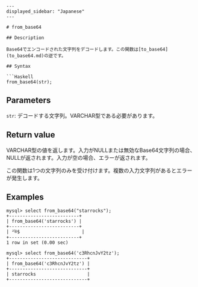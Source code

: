 ```
---
displayed_sidebar: "Japanese"
---

# from_base64

## Description

Base64でエンコードされた文字列をデコードします。この関数は[to_base64](to_base64.md)の逆です。

## Syntax

```Haskell
from_base64(str);
```

## Parameters

`str`: デコードする文字列。VARCHAR型である必要があります。

## Return value

VARCHAR型の値を返します。入力がNULLまたは無効なBase64文字列の場合、NULLが返されます。入力が空の場合、エラーが返されます。

この関数は1つの文字列のみを受け付けます。複数の入力文字列があるとエラーが発生します。

## Examples

```Plain Text
mysql> select from_base64("starrocks");
+--------------------------+
| from_base64('starrocks') |
+--------------------------+
| ²֫®$                       |
+--------------------------+
1 row in set (0.00 sec)

mysql> select from_base64('c3RhcnJvY2tz');
+-----------------------------+
| from_base64('c3RhcnJvY2tz') |
+-----------------------------+
| starrocks                   |
+-----------------------------+
```